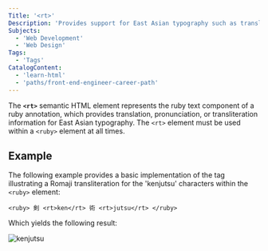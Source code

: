 ```yaml
---
Title: '<rt>'
Description: 'Provides support for East Asian typography such as translations, pronunciation, or transliteration.'
Subjects:
  - 'Web Development'
  - 'Web Design'
Tags:
  - 'Tags'
CatalogContent:
  - 'learn-html'
  - 'paths/front-end-engineer-career-path'
---
```


The **`<rt>`** semantic HTML element represents the ruby text component of a ruby annotation, which provides translation, pronunciation, or transliteration information for East Asian typography. The `<rt>` element must be used within a `<ruby>` element at all times.

## Example

The following example provides a basic implementation of the tag illustrating a Romaji transliteration for the 'kenjutsu' characters within the `<ruby>` element:

```pseudo
<ruby> 剣 <rt>ken</rt> 術 <rt>jutsu</rt> </ruby>
```

Which yields the following result:

![kenjutsu](https://raw.githubusercontent.com/Codecademy/docs/main/media/kenjutsu.png 'kenjutsu')
